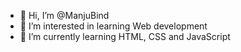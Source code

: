 - 👋 Hi, I’m @ManjuBind
- 👀 I’m interested in learning Web development
- 🌱 I’m currently learning HTML, CSS and JavaScript
  
<!---
ManjuBind/ManjuBind is a ✨ special ✨ repository because its `README.md` (this file) appears on your GitHub profile.
You can click the Preview link to take a look at your changes.
--->
